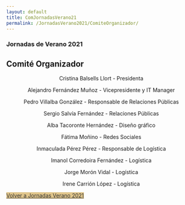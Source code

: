 ```yaml
---
layout: default
title: ComJornadasVerano21
permalink: /JornadasVerano2021/ComiteOrganizador/
---
```


<div class="no-pad-top" id="index-page">
  <div class="container">
        <h3 class="justify"><strong>Jornadas de Verano 2021</strong></h3>
          <h2 class="justify"><strong>Comité Organizador</strong></h2>
    <div class="section">
      <div class="row center">
          <div class="icon-block">
            <p align="center">Cristina Balsells Llort - Presidenta</p>
            <p align="center">Alejandro Fernández Muñoz - Vicepresidente y IT Manager</p>
            <p align="center">Pedro Villalba González - Responsable de Relaciones Públicas</p>
            <p align="center">Sergio Salvía Fernández - Relaciones Públicas</p>
            <p align="center">Alba Tacoronte Hernández - Diseño gráfico</p>
            <p align="center">Fátima Moñino - Redes Sociales</p>
            <p align="center">Inmaculada Pérez Pérez - Responsable de Logística</p>
            <p align="center">Imanol Corredoira Fernández - Logística</p>
            <p align="center">Jorge Morón Vidal - Logística</p>
            <p align="center">Irene Carrión López - Logística</p>
          </div>
        </div>
      </div>
    </div>
  </div>
  <div class="row center">
    <a href="{{ site.url }}" class="btn-large waves-effect waves-light" style="color:#323333;background-color:#E0C58B">Volver a Jornadas Verano 2021</a>
  </div>

